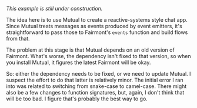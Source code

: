 _This example is still under construction._

The idea here is to use Mutual to create a reactive-systems style chat app. Since Mutual treats messages as events produced by event emitters, it's straightforward to pass those to Fairmont's `events` function and build flows from that.

The problem at this stage is that Mutual depends on an old version of Fairmont. What's worse, the dependency isn't fixed to that version, so when you install Mutual, it figures the latest Fairmont will be okay.

So: either the dependency needs to be fixed, or we need to update Mutual. I suspect the effort to do that latter is relatively minor. The initial error I ran into was related to switching from snake-case to camel-case. There might also be a few changes to function signatures, but, again, I don't think that will be too bad. I figure that's probably the best way to go.
